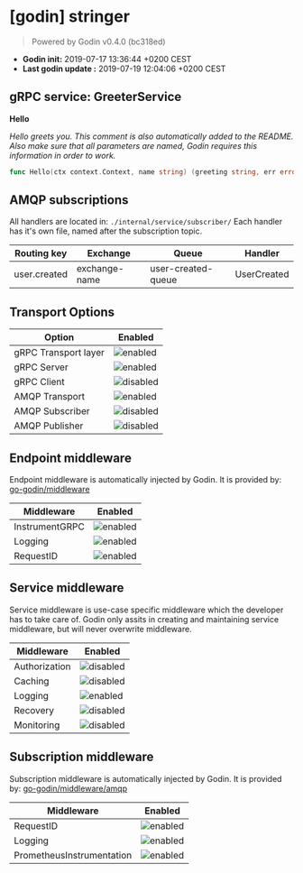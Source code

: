 # [godin] stringer
> Powered by Godin v0.4.0 (bc318ed)

* **Godin init:** 2019-07-17 13:36:44 +0200 CEST
* **Last godin update :** 2019-07-19 12:04:06 +0200 CEST

## gRPC service: GreeterService
**Hello**

*Hello greets you. This comment is also automatically added to the README.*
*Also make sure that all parameters are named, Godin requires this information in order to work.*
```go
func Hello(ctx context.Context, name string) (greeting string, err error)
```
## AMQP subscriptions

All handlers are located in: `./internal/service/subscriber/`
Each handler has it's own file, named after the subscription topic.

| **Routing key** | **Exchange** | **Queue** | **Handler** |
|-----------------|--------------|-----------|-------------|
| user.created | exchange-name | user-created-queue | UserCreated |

## Transport Options
| **Option**      | **Enabled**                                                                          |
|--------------|----------------------------------------------------------------------------------|
| gRPC Transport layer | ![enabled](https://img.icons8.com/color/24/000000/checked.png) |
| gRPC Server | ![enabled](https://img.icons8.com/color/24/000000/checked.png) |
| gRPC Client | ![disabled](https://img.icons8.com/color/24/000000/close-window.png) |
| AMQP Transport | ![enabled](https://img.icons8.com/color/24/000000/checked.png) |
| AMQP Subscriber | ![disabled](https://img.icons8.com/color/24/000000/close-window.png) |
| AMQP Publisher | ![disabled](https://img.icons8.com/color/24/000000/close-window.png) |

## Endpoint middleware

Endpoint middleware is automatically injected by Godin. It is provided by: [go-godin/middleware](github.com/go-godin/middleware)

| **Middleware**      | **Enabled**                                                               |
|--------------|----------------------------------------------------------------------------------|
| InstrumentGRPC |  ![enabled](https://img.icons8.com/color/24/000000/checked.png)
| Logging |  ![enabled](https://img.icons8.com/color/24/000000/checked.png)
| RequestID |  ![enabled](https://img.icons8.com/color/24/000000/checked.png)

## Service middleware

Service middleware is use-case specific middleware which the developer has to take care of.
Godin only assits in creating and maintaining service middleware, but will never overwrite middleware.

| **Middleware**      | **Enabled**                                                               |
|--------------|----------------------------------------------------------------------------------|
| Authorization |  ![disabled](https://img.icons8.com/color/24/000000/close-window.png)
| Caching |  ![disabled](https://img.icons8.com/color/24/000000/close-window.png)
| Logging |  ![enabled](https://img.icons8.com/color/24/000000/checked.png)
| Recovery |  ![disabled](https://img.icons8.com/color/24/000000/close-window.png)
| Monitoring |  ![disabled](https://img.icons8.com/color/24/000000/close-window.png)
## Subscription middleware

Subscription middleware is automatically injected by Godin. It is provided by: [go-godin/middleware/amqp](github.com/go-godin/middleware/amqp)

| **Middleware**      | **Enabled**                                                               |
|--------------|----------------------------------------------------------------------------------|
| RequestID |  ![enabled](https://img.icons8.com/color/24/000000/checked.png)
| Logging |  ![enabled](https://img.icons8.com/color/24/000000/checked.png)
| PrometheusInstrumentation |  ![enabled](https://img.icons8.com/color/24/000000/checked.png)